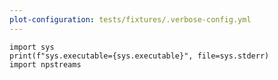 ```yaml
---
plot-configuration: tests/fixtures/.verbose-config.yml
---
```


```{.matplotlib executable="./issue46/bin/python"}
import sys
print(f"sys.executable={sys.executable}", file=sys.stderr)
import npstreams
```